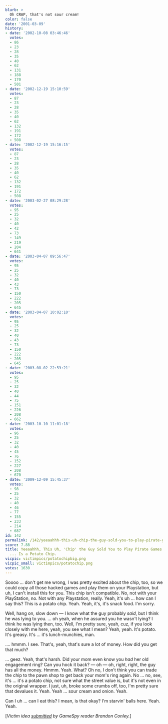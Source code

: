 ```yaml
---
blurb: >
  Oh CRAP, that's not sour cream!
color: false
date: '2001-03-09'
history:
- date: '2002-10-08 03:46:46'
  votes:
  - 86
  - 23
  - 28
  - 35
  - 40
  - 62
  - 131
  - 188
  - 170
  - 501
- date: '2002-12-19 15:10:59'
  votes:
  - 87
  - 23
  - 28
  - 35
  - 40
  - 62
  - 132
  - 191
  - 172
  - 508
- date: '2002-12-19 15:16:15'
  votes:
  - 87
  - 23
  - 28
  - 35
  - 40
  - 62
  - 132
  - 191
  - 172
  - 508
- date: '2003-02-27 08:29:28'
  votes:
  - 95
  - 25
  - 32
  - 40
  - 42
  - 73
  - 149
  - 219
  - 204
  - 641
- date: '2003-04-07 09:56:47'
  votes:
  - 95
  - 25
  - 32
  - 40
  - 43
  - 73
  - 150
  - 222
  - 205
  - 645
- date: '2003-04-07 10:02:10'
  votes:
  - 95
  - 25
  - 32
  - 40
  - 43
  - 73
  - 150
  - 222
  - 205
  - 645
- date: '2003-08-02 22:53:21'
  votes:
  - 95
  - 25
  - 32
  - 40
  - 44
  - 75
  - 151
  - 226
  - 208
  - 662
- date: '2003-10-10 11:01:18'
  votes:
  - 96
  - 25
  - 32
  - 40
  - 45
  - 76
  - 152
  - 227
  - 208
  - 670
- date: '2009-12-09 15:45:37'
  votes:
  - 98
  - 25
  - 32
  - 40
  - 46
  - 77
  - 155
  - 233
  - 214
  - 687
id: 142
permalink: /142/yeeaahhh-this-uh-chip-the-guy-sold-you-to-play-pirate-games-on-your-playstation--is-a-potato-chip/
score: 7.88
title: Yeeaahhh, This Uh, 'Chip' the Guy Sold You to Play Pirate Games on Your Playstation
  ... Is a Potato Chip.
vicpic: victimpics/potatochipbig.png
vicpic_small: victimpics/potatochip.png
votes: 1630
---
```


Soooo ... don't get me wrong, I was pretty excited about the chip, too,
so we could copy all those hacked games and play them on your
Playstation, but uh, I can't install this for you. This chip isn't
compatible. No, not with your PlayStation, no. Not with any Playstation,
really. Yeah, it's uh ... how can I say this? This is a potato chip.
Yeah. Yeah, it's, it's snack food. I'm sorry.

Well, hang on, slow down — I know what the guy probably *said*, but I
think he was lying to you. ... oh yeah, when he assured you he wasn't
lying? I think he was lying then, too. Well, I'm pretty sure, yeah, cuz,
if you look closely with me here, yeah, you see what I mean? Yeah, yeah.
It's potato. It's greasy. It's ... it's lunch-munchies, man.

.... hmmm. I see. That's, yeah, that's sure a lot of money. How did you
get that much?

... geez. Yeah, that's harsh. Did your mom even know you *had* her old
engagement ring? Can you hock it back? — oh — oh, right, right, the
guy has all the money. Hmmm. Yeah. What? Oh no, I don't think you can
trade the chip to the pawn shop to get back your mom's ring again. No
... no, see, it's ... it's a potato chip, not sure what the street value
is, but it's not even in the original wrapper. I just, uh, broke some
crumbs off, too, I'm pretty sure that devalues it. Yeah. Yeah ... sour
cream and onion. Yeah.

Can I uh ... can I eat this? I mean, is that okay? I'm starvin' balls
here. Yeah. Yeah.

\[*Victim idea [submitted](mailto:feedback@gamespy.com) by GameSpy
reader Brandon Conley.*\]